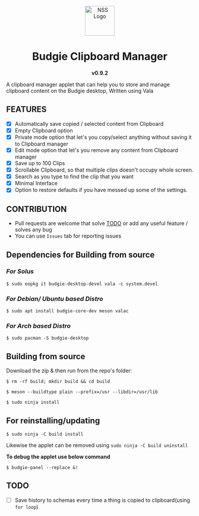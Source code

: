 <p align="center"><a href="#budgie-clipboard-manager"><img src="https://raw.githubusercontent.com/prateekmedia/budgie-clipboard-applet/main/clipmgr-darkicon.png" height=80px alt="NSS Logo"/></a></p>
<h1 align="center">Budgie Clipboard Manager</h1>
<p align="center"><b>v0.9.2</b></p>
A clipboard manager applet that can help you to store and manage clipboard content on the Budgie desktop, Written using Vala
<br>

## FEATURES
- [x] Automatically save copied / selected content from Clipboard
- [x] Empty Clipboard option
- [x] Private mode option that let's you copy/select anything without saving it to Clipboard manager
- [x] Edit mode option that let's you remove any content from Clipboard manager
- [x] Save up to 100 Clips
- [x] Scrollable Clipboard, so that multiple clips doesn't occupy whole screen.
- [x] Search as you type to find the clip that you want
- [x] Minimal Interface
- [x] Option to restore defaults if you have messed up some of the settings.

## CONTRIBUTION
-  Pull requests are welcome that solve [TODO](#todo) or add any useful feature / solves any bug
-  You can use `Issues` tab for reporting issues
  
## Dependencies for Building from source

### *For Solus* 

```
$ sudo eopkg it budgie-desktop-devel vala -c system.devel
```

### *For Debian/ Ubuntu based Distro* 

```
$ sudo apt install budgie-core-dev meson valac
```

### *For Arch based Distro*
```
$ sudo pacman -S budgie-desktop
```

## Building from source
Download the zip & then run from the repo's folder:

```
$ rm -rf build; mkdir build && cd build
```

```
$ meson --buildtype plain --prefix=/usr --libdir=/usr/lib
```

```
$ sudo ninja install
```

## For reinstalling/updating

```
$ sudo ninja -C build install
```
Likewise the applet can be removed using `sudo ninja -C build uninstall`

**To debug the applet use below command**   
```
$ budgie-panel --replace &!
```

## TODO
- [ ] Save history to schemas every time a thing is copied to clipboard(using `for loop`)
